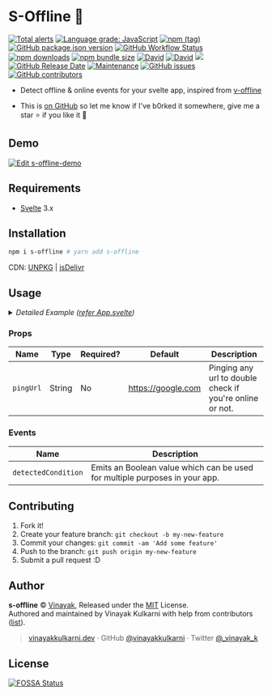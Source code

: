 # S-Offline 🗼

<a href="https://lgtm.com/projects/g/vinayakkulkarni/s-offline/alerts/"><img alt="Total alerts" src="https://img.shields.io/lgtm/alerts/g/vinayakkulkarni/s-offline.svg?logo=lgtm&logoWidth=18"/></a> <a href="https://lgtm.com/projects/g/vinayakkulkarni/s-offline/context:javascript"><img alt="Language grade: JavaScript" src="https://img.shields.io/lgtm/grade/javascript/g/vinayakkulkarni/s-offline.svg?logo=lgtm&logoWidth=18"/></a> <a href="http://npmjs.org/package/s-offline"><img alt="npm (tag)" src="https://img.shields.io/npm/v/s-offline/latest?color=brightgreen"></a> <a href="https://github.com/vinayakkulkarni/s-offline/releases"><img alt="GitHub package.json version" src="https://img.shields.io/github/package-json/v/vinayakkulkarni/s-offline?color=brightgreen&label=release%40latest"></a> <a href="https://github.com/vinayakkulkarni/s-offline/actions?query=workflow%3A%22Ship+js+trigger%22"><img alt="GitHub Workflow Status" src="https://img.shields.io/github/workflow/status/vinayakkulkarni/s-offline/Ship%20js%20trigger"></a> <a href="http://npm-stat.com/charts.html?package=s-offline"><img src="https://img.shields.io/npm/dm/s-offline.svg" alt="npm downloads"></a> <a href="https://bundlephobia.com/result?p=s-offline"><img alt="npm bundle size" src="https://img.shields.io/bundlephobia/minzip/s-offline?color=brightgreen" alt="gzip size"></a> <a href="https://david-dm.org/vinayakkulkarni/s-offline"><img alt="David" src="https://img.shields.io/david/vinayakkulkarni/s-offline"></a> <a href="https://david-dm.org/vinayakkulkarni/s-offline?type=dev"><img alt="David" src="https://img.shields.io/david/dev/vinayakkulkarni/s-offline"></a> <a href="https://app.fossa.com/projects/git%2Bgithub.com%2Fvinayakkulkarni%2Fs-offline?ref=badge_shield" alt="FOSSA Status"><img src="https://app.fossa.com/api/projects/git%2Bgithub.com%2Fvinayakkulkarni%2Fs-offline.svg?type=shield"/></a> <a href="https://github.com/vinayakkulkarni/s-offline/releases"><img alt="GitHub Release Date" src="https://img.shields.io/github/release-date/vinayakkulkarni/s-offline"></a> <a href="https://github.com/vinayakkulkarni/s-offline/commits/master"><img alt="Maintenance" src="https://img.shields.io/maintenance/yes/2021"></a> <a href="https://github.com/vinayakkulkarni/s-offline/issues"><img alt="GitHub issues" src="https://img.shields.io/github/issues-raw/vinayakkulkarni/s-offline"></a> <a href="https://github.com/vinayakkulkarni/s-offline/graphs/contributors"><img alt="GitHub contributors" src="https://img.shields.io/github/contributors/vinayakkulkarni/s-offline"></a>


* Detect offline & online events for your svelte app, inspired from [v-offline](https://github.com/vinayakkulkarni/v-offline)

* This is [on GitHub](https://github.com/vinayakkulkarni/s-offline) so let me know if I've b0rked it somewhere, give me a star :star: if you like it :beers:

## Demo

[![Edit s-offline-demo](https://codesandbox.io/static/img/play-codesandbox.svg)](https://codesandbox.io/s/svelte-s-offline-demo-ziixr?fontsize=14&hidenavigation=1&theme=dark)

## Requirements

* [Svelte](https://svelte.dev/) 3.x

## Installation

```bash
npm i s-offline # yarn add s-offline
```

CDN: [UNPKG](https://unpkg.com/s-offline/dist/) | [jsDelivr](https://cdn.jsdelivr.net/npm/s-offline/dist/)

## Usage

<details>
<summary>
<em>Detailed Example (<a href="examples/App.svelte">refer App.svelte</a>)</em>
</summary>

```html
<script>
  import SOffline from 's-offline';
	const handleNetworkChange = ({ detail }) => {
		console.log('event details: ', detail);
	}
</script>

<SOffline
	pingUrl="https://bitly.com"
	on:detectedCondition={handleNetworkChange}>
		<span slot="online" class="online">
			😊
		</span>
		<span slot="offline" class="offline">
			🤕
		</span>
</SOffline>

<style>
.online {
	font-size: 10rem;
	text-align: center;
}
.offline {
	font-size: 10rem;
	text-align: center;
}
</style>
```
</details>

### Props

| Name            | Type   | Required? | Default              | Description                                                 |
| --------------  | ------ | --------- | ---------            | ----------------------------------------------------------- |
| `pingUrl`       | String | No        | https://google.com   | Pinging any url to double check if you're online or not.    |

### Events

| Name                 | Description                                                                 |
| -------------------- | --------------------------------------------------------------------------- |
| `detectedCondition`  | Emits an Boolean value which can be used for multiple purposes in your app. |

## Contributing

1.  Fork it!
2.  Create your feature branch: `git checkout -b my-new-feature`
3.  Commit your changes: `git commit -am 'Add some feature'`
4.  Push to the branch: `git push origin my-new-feature`
5.  Submit a pull request :D

## Author

**s-offline** © [Vinayak](https://github.com/vinayakkulkarni), Released under the [MIT](./LICENSE) License.<br>
Authored and maintained by Vinayak Kulkarni with help from contributors ([list](https://github.com/vinayakkulkarni/s-offline/contributors)).

> [vinayakkulkarni.dev](https://vinayakkulkarni.dev) · GitHub [@vinayakkulkarni](https://github.com/vinayakkulkarni) · Twitter [@\_vinayak_k](https://twitter.com/_vinayak_k)


## License
[![FOSSA Status](https://app.fossa.com/api/projects/git%2Bgithub.com%2Fvinayakkulkarni%2Fs-offline.svg?type=large)](https://app.fossa.com/projects/git%2Bgithub.com%2Fvinayakkulkarni%2Fs-offline?ref=badge_large)